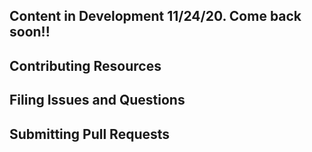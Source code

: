 ## Content in Development 11/24/20. Come back soon!!

## Contributing Resources

## Filing Issues and Questions

## Submitting Pull Requests